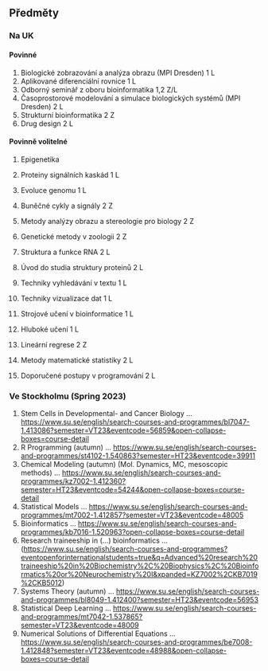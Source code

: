## Předměty
### Na UK
#### Povinné
1. Biologické zobrazování a analýza obrazu (MPI Dresden)	1	L
2. Aplikované diferenciální rovnice	1	L
3. Odborný seminář z oboru bioinformatika	1,2	Z/L
4. Časoprostorové modelování a simulace biologických systémů (MPI Dresden)	2	L
5. Strukturní bioinformatika	2	Z
6. Drug design	2	L

#### Povinně volitelné
1. Epigenetika
2. Proteiny signálních kaskád	1	L
3. Evoluce genomu	1	L
4. Buněčné cykly a signály	2	Z
5. Metody analýzy obrazu a stereologie pro biology	2	Z
6. Genetické metody v zoologii	2	Z
7. Struktura a funkce RNA	2	L
8. Úvod do studia struktury proteinů	2	L

1. Techniky vyhledávání v textu	1	L
2. Techniky vizualizace dat	1	L
3. Strojové učení v bioinformatice	1	L
4. Hluboké učení	1	L
5. Lineární regrese	2	Z
6. Metody matematické statistiky	2	L
7. Doporučené postupy v programování	2	L

### Ve Stockholmu (Spring 2023)
1. Stem Cells in Developmental- and Cancer Biology ... https://www.su.se/english/search-courses-and-programmes/bl7047-1.413086?semester=VT23&eventcode=56859&open-collapse-boxes=course-detail
2. R Programming (autumn) ... https://www.su.se/english/search-courses-and-programmes/st4102-1.540863?semester=HT23&eventcode=39911
3. Chemical Modeling (autumn) (Mol. Dynamics, MC, mesoscopic methods) ... https://www.su.se/english/search-courses-and-programmes/kz7002-1.412360?semester=HT23&eventcode=54244&open-collapse-boxes=course-detail
4. Statistical Models ... https://www.su.se/english/search-courses-and-programmes/mt7002-1.412857?semester=VT23&eventcode=48005
5. Bioinformatics ... https://www.su.se/english/search-courses-and-programmes/kb7016-1.520963?open-collapse-boxes=course-detail
6. Research traineeship in (...) bioinformatics ... (https://www.su.se/english/search-courses-and-programmes?eventopenforinternationalstudents=true&q=Advanced%20research%20traineeship%20in%20Biochemistry%2C%20Biophysics%2C%20Bioinformatics%20or%20Neurochemistry%20I&xpanded=KZ7002%2CKB7019%2CKB5012)
7. Systems Theory (autumn) ... https://www.su.se/english/search-courses-and-programmes/bl8049-1.412400?semester=HT23&eventcode=56953
8. Statistical Deep Learning ... https://www.su.se/english/search-courses-and-programmes/mt7042-1.537865?semester=VT23&eventcode=48009
9. Numerical Solutions of Differential Equations ... https://www.su.se/english/search-courses-and-programmes/be7008-1.412848?semester=VT23&eventcode=48988&open-collapse-boxes=course-detail


